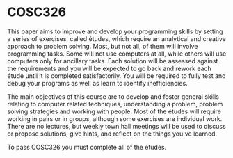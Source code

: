 # COSC326
This paper aims to improve and develop your programming skills by setting a series of exercises, called études, which require an analytical and creative approach to problem solving. Most, but not all, of them will involve programming tasks. Some will not use computers at all, while others will use computers only for ancillary tasks. Each solution will be assessed against the requirements and you will be expected to go back and rework each étude until it is completed satisfactorily. You will be required to fully test and debug your programs as well as learn to identify inefficiencies.

The main objectives of this course are to develop and foster general skills relating to computer related techniques, understanding a problem, problem solving strategies and working with people. Most of the études will require working in pairs or in groups, although some exercises are individual work. There are no lectures, but weekly town hall meetings will be used to discuss or propose solutions, give hints, and reflect on the things you've learned.

To pass COSC326 you must complete all of the études.
